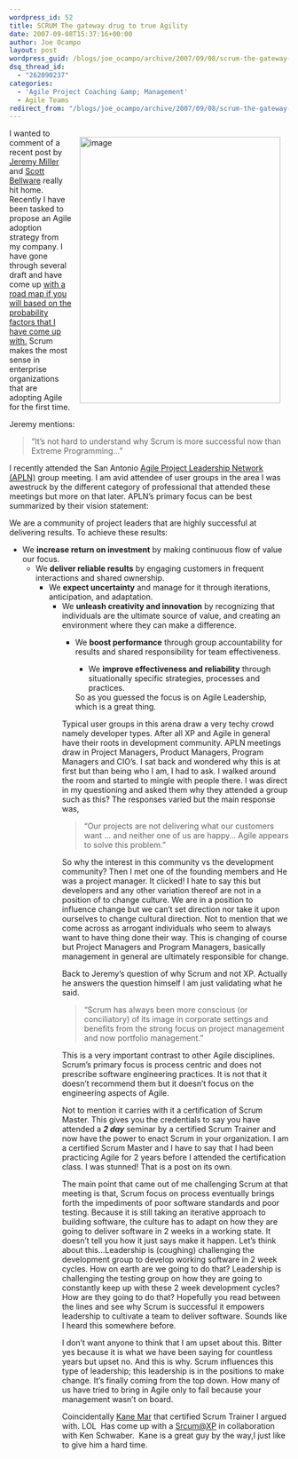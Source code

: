 ```yaml
---
wordpress_id: 52
title: SCRUM The gateway drug to true Agility
date: 2007-09-08T15:37:16+00:00
author: Joe Ocampo
layout: post
wordpress_guid: /blogs/joe_ocampo/archive/2007/09/08/scrum-the-gateway-drug-to-true-agility.aspx
dsq_thread_id:
  - "262090237"
categories:
  - 'Agile Project Coaching &amp; Management'
  - Agile Teams
redirect_from: "/blogs/joe_ocampo/archive/2007/09/08/scrum-the-gateway-drug-to-true-agility.aspx/"
---
```

 <img style="border-top-width: 0px;border-left-width: 0px;border-bottom-width: 0px;margin: 15px;border-right-width: 0px" height="480" alt="image" src="https://lostechies.com/content/joeocampo/uploads/2011/03SCRUMThegatewaydrugtotrueAgility_A9BF/image_1.png" width="362" align="right" border="0" />I wanted to comment of a recent post by <a href="http://codebetter.com/blogs/jeremy.miller/archive/2007/09/08/scrum-is-fine-but-don-t-leave-the-xp-at-home.aspx" target="_blank">Jeremy Miller</a> and <a href="http://codebetter.com/blogs/scott.bellware/archive/2006/11/28/155508.aspx" target="_blank">Scott Bellware</a> really hit home. Recently I have been tasked to propose an Agile adoption strategy from my company. I have gone through several draft and have come up [with a road map if you will based on the probability factors that I have come up with.](https://lostechies.com/blogs/joe_ocampo/archive/2007/08/30/enterprise-agile-generations.aspx) Scrum makes the most sense in enterprise organizations that are adopting Agile for the first time. 

Jeremy mentions: 

> “It&#8217;s not hard to understand why Scrum is more successful now than Extreme Programming…”

I recently attended the San Antonio [Agile Project Leadership Network (APLN)](http://apln.org/) group meeting. I am avid attendee of user groups in the area I was awestruck by the different category of professional that attended these meetings but more on that later. APLN’s primary focus can be best summarized by their vision statement: 

We are a community of project leaders that are highly successful at delivering results. To achieve these results: 

  * We **increase return on investment** by making continuous flow of value our focus. 
      * We **deliver reliable results** by engaging customers in frequent interactions and shared ownership. 
          * We **expect uncertainty** and manage for it through iterations, anticipation, and adaptation. 
              * We **unleash creativity and innovation** by recognizing that individuals are the ultimate source of value, and creating an environment where they can make a difference. 
                  * We **boost performance** through group accountability for results and shared responsibility for team effectiveness. 
                      * We **improve effectiveness and reliability** through situationally specific strategies, processes and practices. </ul> 
                    So as you guessed the focus is on Agile Leadership, which is a great thing. 
                    
                    Typical user groups in this arena draw a very techy crowd namely developer types. After all XP and Agile in general have their roots in development community. APLN meetings draw in Project Managers, Product Managers, Program Managers and CIO’s. I sat back and wondered why this is at first but than being who I am, I had to ask. I walked around the room and started to mingle with people there. I was direct in my questioning and asked them why they attended a group such as this? The responses varied but the main response was, 
                    
                    > “Our projects are not delivering what our customers want … and neither one of us are happy… Agile appears to solve this problem.”
                    
                    So why the interest in this community vs the development community? Then I met one of the founding members and He was a project manager. It clicked! I hate to say this but developers and any other variation thereof are not in a position of to change culture. We are in a position to influence change but we can’t set direction nor take it upon ourselves to change cultural direction. Not to mention that we come across as arrogant individuals who seem to always want to have thing done their way. This is changing of course but Project Managers and Program Managers, basically management in general are ultimately responsible for change. 
                    
                    Back to Jeremy’s question of why Scrum and not XP. Actually he answers the question himself I am just validating what he said. 
                    
                    > “Scrum has always been more conscious (or conciliatory)&nbsp;of its image in corporate settings and benefits from the strong focus on project management and now portfolio management.”
                    
                    This is a very important contrast to other Agile disciplines. Scrum’s primary focus is process centric and does not prescribe software engineering practices. It is not that it doesn’t recommend them but it doesn’t focus on the engineering aspects of Agile. 
                    
                    Not to mention it carries with it a certification of Scrum Master. This gives you the credentials to say you have attended a **_2 day_** seminar by a certified Scrum Trainer and now have the power to enact Scrum in your organization.&nbsp;I am a certified Scrum Master and I have to say that I had been practicing Agile for 2 years before I attended the certification class. I was stunned! That is a post on its own. 
                    
                    The main point that came out of me challenging Scrum at that meeting is that, Scrum focus on process eventually brings forth the impediments of poor software standards and poor testing. Because it is still taking an iterative approach to building software, the culture has to adapt on how they are going to deliver software in 2 weeks in a working state. It doesn’t tell you how it just says make it happen. Let’s think about this…Leadership is (coughing) challenging the development group to develop working software in 2 week cycles. How on earth are we going to do that? Leadership is challenging the testing group on how they are going to constantly keep up with these 2 week development cycles? How are they going to do that? Hopefully you read between the lines and see why Scrum is successful it empowers leadership to cultivate a team to deliver software. Sounds like I heard this somewhere before. 
                    
                    I don’t want anyone to think that I am upset about this. Bitter yes because it is what we have been saying for countless years but upset no. And this is why. Scrum influences this type of leadership; this leadership is in the positions to make change. It’s finally coming from the top down. How many of us have tried to bring in Agile only to fail because your management wasn’t on board. 
                    
                    Coincidentally [Kane Mar](http://kanemar.com/) that certified Scrum Trainer I argued with. LOL&nbsp; Has come up with a [Srcum@XP](http://www.controlchaos.com/about/xp.php) in collaboration with Ken Schwaber.&nbsp; Kane is a great guy by the way,I just like to give him&nbsp;a hard time.
